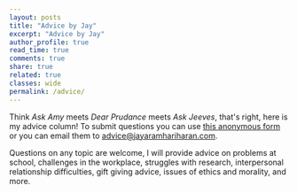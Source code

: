 ```yaml
---
layout: posts
title: "Advice by Jay"
excerpt: "Advice by Jay"
author_profile: true
read_time: true
comments: true
share: true
related: true
classes: wide
permalink: /advice/
---
```


Think *Ask Amy* meets *Dear Prudance* meets *Ask Jeeves*, that's right,
here is my advice column! To submit questions you can use
[this anonymous form](https://forms.gle/r7evNwJvdsti7p9n8) or you can email
them to
[advice@jayaramhariharan.com](mailto:advice@jayaramhariharan.com).

Questions on any topic are welcome,
I will provide advice on problems at school,
challenges in the workplace, struggles with research,
interpersonal relationship difficulties, gift giving advice,
issues of ethics and morality, and more.
